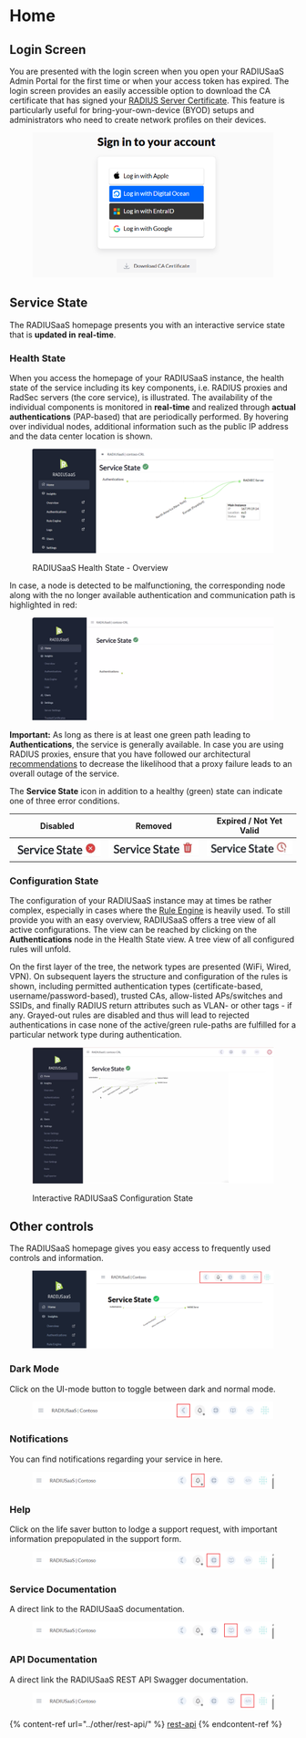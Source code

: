 # Home

## Login Screen

You are presented with the login screen when you open your RADIUSaaS Admin Portal for the first time or when your access token has expired. The login screen provides an easily accessible option to download the CA certificate that has signed your [RADIUS Server Certificate](settings/settings-server.md#server-certificates). This feature is particularly useful for bring-your-own-device (BYOD) setups and administrators who need to create network profiles on their devices.

<figure><img src="../.gitbook/assets/image (18).png" alt=""><figcaption></figcaption></figure>

## Service State

The RADIUSaaS homepage presents you with an interactive service state that is **updated in** **real-time**.

### Health State

When you access the homepage of your RADIUSaaS instance, the health state of the service including its key components, i.e. RADIUS proxies and RadSec servers (the core service), is illustrated. The availability of the individual components is monitored in **real-time** and realized through **actual authentications** (PAP-based) that are periodically performed.  By hovering over individual nodes, additional information such as the public IP address and the data center location is shown.

<figure><img src="../../.gitbook/assets/image (362).png" alt=""><figcaption><p>RADIUSaaS Health State - Overview</p></figcaption></figure>

In case, a node is detected to be malfunctioning, the corresponding node along with the no longer available authentication and communication path is highlighted in red:

<figure><img src="../../.gitbook/assets/ServiceState.gif" alt=""><figcaption></figcaption></figure>

**Important:** As long as there is at least one green path leading to **Authentications**, the service is generally available. In case you are using RADIUS proxies, ensure that you have followed our architectural [recommendations](settings/settings-proxy.md) to decrease the likelihood that a proxy failure leads to an overall outage of the service.&#x20;

The **Service State** icon in addition to a healthy (green) state can indicate one of three error conditions.&#x20;

| Disabled                                                                      | Removed                                                                       | Expired / Not Yet Valid                                                       |
| ----------------------------------------------------------------------------- | ----------------------------------------------------------------------------- | ----------------------------------------------------------------------------- |
| <img src="../../.gitbook/assets/image (404).png" alt="" data-size="original"> | <img src="../../.gitbook/assets/image (405).png" alt="" data-size="original"> | <img src="../../.gitbook/assets/image (406).png" alt="" data-size="original"> |

### Configuration State

The configuration of your RADIUSaaS instance may at times be rather complex, especially in cases where the [Rule Engine](insights/rule-engine.md) is heavily used. To still provide you with an easy overview, RADIUSaaS offers a tree view of all active configurations. The view can be reached by clicking on the **Authentications** node in the Health State view. A tree view of all configured rules will unfold.

On the first layer of the tree, the network types are presented (WiFi, Wired, VPN). On subsequent layers the structure and configuration of the rules is shown, including permitted authentication types (certificate-based, username/password-based), trusted CAs, allow-listed APs/switches and SSIDs, and finally RADIUS return attributes such as VLAN- or other tags - if any. Grayed-out rules are disabled and thus will lead to rejected authentications in case none of the active/green rule-paths are fulfilled for a particular network type during authentication.&#x20;

<figure><img src="../../.gitbook/assets/Transform.gif" alt=""><figcaption><p>Interactive RADIUSaaS Configuration State</p></figcaption></figure>

## Other controls

The RADIUSaaS homepage gives you easy access to frequently used controls and information.

<figure><img src="../.gitbook/assets/image (14).png" alt=""><figcaption></figcaption></figure>

### Dark Mode

Click on the UI-mode button to toggle between dark and normal mode.

<figure><img src="../.gitbook/assets/image (9).png" alt=""><figcaption></figcaption></figure>

### Notifications

You can find notifications regarding your service in here.

<figure><img src="../.gitbook/assets/image (10).png" alt=""><figcaption></figcaption></figure>

### Help

Click on the life saver button to lodge a support request, with important information prepopulated in the support form.

<figure><img src="../.gitbook/assets/image (11).png" alt=""><figcaption></figcaption></figure>

### Service Documentation

A direct link to the RADIUSaaS documentation.

<figure><img src="../.gitbook/assets/image (12).png" alt=""><figcaption></figcaption></figure>

### API Documentation

A direct link the RADIUSaaS REST API Swagger documentation.

<figure><img src="../.gitbook/assets/image (13).png" alt=""><figcaption></figcaption></figure>

{% content-ref url="../other/rest-api/" %}
[rest-api](../other/rest-api/)
{% endcontent-ref %}
